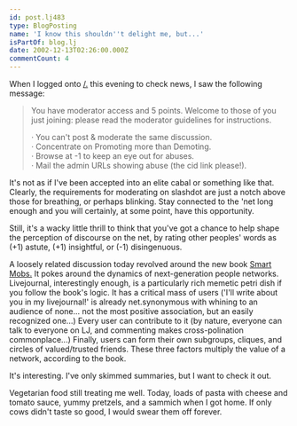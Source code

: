 ```yaml
---
id: post.lj483
type: BlogPosting
name: 'I know this shouldn''t delight me, but...'
isPartOf: blog.lj
date: 2002-12-13T02:26:00.000Z
commentCount: 4
---
```

When I logged onto [/.](http://www.slashdot.org) this evening to check news, I saw the following message:

> You have moderator access and 5 points. Welcome to those of you just joining: please read the moderator guidelines for instructions.
> 
> · You can't post & moderate the same discussion.  
> · Concentrate on Promoting more than Demoting.  
> · Browse at -1 to keep an eye out for abuses.  
> · Mail the admin URLs showing abuse (the cid link please!).

It's not as if I've been accepted into an elite cabal or something like that. Clearly, the requirements for moderating on slashdot are just a notch above those for breathing, or perhaps blinking. Stay connected to the 'net long enough and you will certainly, at some point, have this opportunity.

Still, it's a wacky little thrill to think that you've got a chance to help shape the perception of discourse on the net, by rating other peoples' words as (+1) astute, (+1) insightful, or (-1) disingenuous.

A loosely related discussion today revolved around the new book [Smart Mobs.](http://www.smartmobs.com/index.html) It pokes around the dynamics of next-generation people networks. Livejournal, interestingly enough, is a particularly rich memetic petri dish if you follow the book's logic. It has a critical mass of users ('I'll write about you in my livejournal!' is already net.synonymous with whining to an audience of none... not the most positive association, but an easily recognized one...) Every user can contribute to it (by nature, everyone can talk to everyone on LJ, and commenting makes cross-polination commonplace...) Finally, users can form their own subgroups, cliques, and circles of valued/trusted friends. These three factors multiply the value of a network, according to the book.

It's interesting. I've only skimmed summaries, but I want to check it out.

Vegetarian food still treating me well. Today, loads of pasta with cheese and tomato sauce, yummy pretzels, and a sammich when I got home. If only cows didn't taste so good, I would swear them off forever.
